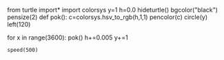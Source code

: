 from turtle import*
import colorsys
y=1
h=0.0
hideturtle()
bgcolor("black")
pensize(2)
def pok():
	c=colorsys.hsv_to_rgb(h,1,1)
	pencolor(c)
	circle(y)
	left(120)
	
for x in range(3600):
	pok()
	h+=0.005
	y+=1
	
	speed(500)
